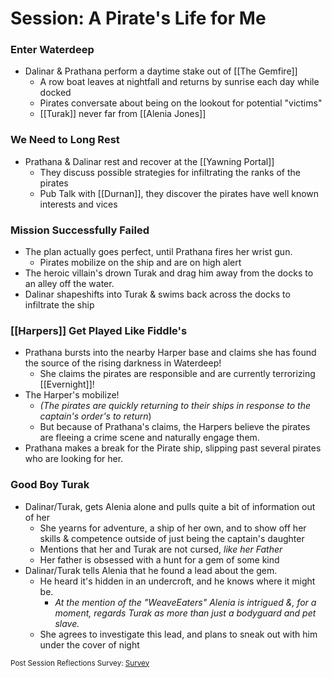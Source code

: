 # Session: A Pirate's Life for Me

### Enter Waterdeep
- Dalinar & Prathana perform a daytime stake out of [[The Gemfire]]
	- A row boat leaves at nightfall and returns by sunrise each day while docked
	- Pirates conversate about being on the lookout for potential "victims"
	- [[Turak]] never far from [[Alenia Jones]]
### We Need to Long Rest
- Prathana & Dalinar rest and recover at the [[Yawning Portal]]
	- They discuss possible strategies for infiltrating the ranks of the pirates
	- Pub Talk with [[Durnan]], they discover the pirates have well known interests and vices
### Mission Successfully Failed
- The plan actually goes perfect, until Prathana fires her wrist gun.
	- Pirates mobilize on the ship and are on high alert
- The heroic villain's drown Turak and drag him away from the docks to an alley off the water.
- Dalinar shapeshifts into Turak & swims back across the docks to infiltrate the ship
### [[Harpers]] Get Played Like Fiddle's
- Prathana bursts into the nearby Harper base and claims she has found the source of the rising darkness in Waterdeep!
	- She claims the pirates are responsible and are currently terrorizing [[Evernight]]!
- The Harper's mobilize! 
	- *(The pirates are quickly returning to their ships in response to the captain's order's to return*)
	- But because of Prathana's claims, the Harpers believe the pirates are fleeing a crime scene and naturally engage them.
- Prathana makes a break for the Pirate ship, slipping past several pirates who are looking for her.
### Good Boy Turak
- Dalinar/Turak, gets Alenia alone and pulls quite a bit of information out of her
	- She yearns for adventure, a ship of her own, and to show off her skills & competence outside of just being the captain's daughter
	- Mentions that her and Turak are not cursed, *like her Father*
	- Her father is obsessed with a hunt for a gem of some kind
- Dalinar/Turak tells Alenia that he found a lead about the gem.
	- He heard it's hidden in an undercroft, and he knows where it might be.
		- *At the mention of the "WeaveEaters" Alenia is intrigued &, for a moment, regards Turak as more than just a bodyguard and pet slave.*
	- She agrees to investigate this lead, and plans to sneak out with him under the cover of night

<small> Post Session Reflections Survey: [Survey](https://forms.gle/xq2Ar1MBVmDFH5Y7A)